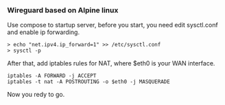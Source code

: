 ### Wireguard based on Alpine linux

Use compose to startup server, before you start, you need edit sysctl.conf and enable ip forwarding.

```
> echo "net.ipv4.ip_forward=1" >> /etc/sysctl.conf
> sysctl -p
```

After that, add iptables rules for NAT, where $eth0 is your WAN interface.

```
iptables -A FORWARD -j ACCEPT
iptables -t nat -A POSTROUTING -o $eth0 -j MASQUERADE
```

Now you redy to go. 
